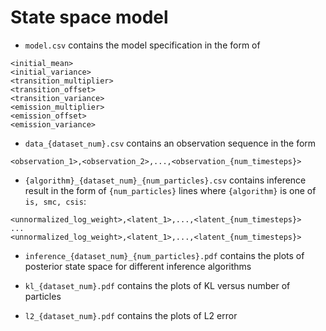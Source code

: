 # State space model

- `model.csv` contains the model specification in the form of

```
<initial_mean>
<initial_variance>
<transition_multiplier>
<transition_offset>
<transition_variance>
<emission_multiplier>
<emission_offset>
<emission_variance>
```

- `data_{dataset_num}.csv` contains an observation sequence in the form

```
<observation_1>,<observation_2>,...,<observation_{num_timesteps}>
```

- `{algorithm}_{dataset_num}_{num_particles}.csv` contains inference result in the form of `{num_particles}` lines where `{algorithm}` is one of `is, smc, csis`:

```
<unnormalized_log_weight>,<latent_1>,...,<latent_{num_timesteps}>
...
<unnormalized_log_weight>,<latent_1>,...,<latent_{num_timesteps}>
```

- `inference_{dataset_num}_{num_particles}.pdf` contains the plots of posterior state space for different inference algorithms

- `kl_{dataset_num}.pdf` contains the plots of KL versus number of particles

- `l2_{dataset_num}.pdf` contains the plots of L2 error
